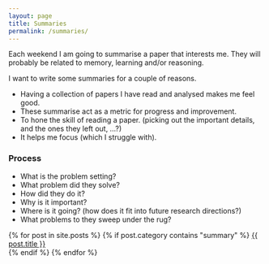 ```yaml
---
layout: page
title: Summaries
permalink: /summaries/
---
```


Each weekend I am going to summarise a paper that interests me. They will probably be related to memory, learning and/or reasoning.

I want to write some summaries for a couple of reasons.

* Having a collection of papers I have read and analysed makes me feel good.
* These summarise act as a metric for progress and improvement. 
* To hone the skill of reading a paper. (picking out the important details, and the ones they left out, …?)
* It helps me focus (which I struggle with).


### Process

* What is the problem setting?
* What problem did they solve?
* How did they do it?
* Why is it important?
* Where is it going? (how does it fit into future research directions?)
* What problems to they sweep under the rug?

<div class="posts">
  {% for post in site.posts %}
    {% if post.category contains "summary" %}
      <a href="{{ site.baseurl }}{{ post.url }}">{{ post.title }}</a>
    <br>
    {% endif %}
  {% endfor %}
</div>
